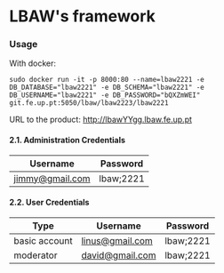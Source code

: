 # LBAW's framework

### Usage

With docker:

```
sudo docker run -it -p 8000:80 --name=lbaw2221 -e DB_DATABASE="lbaw2221" -e DB_SCHEMA="lbaw2221" -e DB_USERNAME="lbaw2221" -e DB_PASSWORD="bQXZmWEI" git.fe.up.pt:5050/lbaw/lbaw2223/lbaw2221 
```

URL to the product: http://lbawYYgg.lbaw.fe.up.pt  

#### 2.1. Administration Credentials

| Username | Password |
| -------- | -------- |
|jimmy@gmail.com| lbaw;2221 |


#### 2.2. User Credentials

| Type          | Username  | Password |
| ------------- | --------- | -------- |
| basic account | linus@gmail.com    | lbaw;2221 |
| moderator   | david@gmail.com    | lbaw;2221  |
